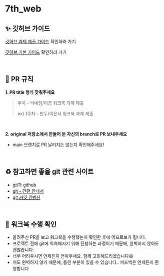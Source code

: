# 7th_web

## ✨ 깃허브 가이드
[깃허브 과제 제출 가이드](https://abstracted-trade-be6.notion.site/ec7bb70152e144048af3bb7fe02a5a4f?pvs=4) 확인하러 가기

[깃허브 기본 가이드](https://www.notion.so/makeus-challenge/Github-aaa7f52c9fa64656b4e4ea02de51a0a9?pvs=4) 확인하러 가기

<br>

## 🥨 PR 규칙

**1. PR title 형식 맞춰주세요**
  > 주차 - 닉네임/이름 워크북 과제 제출
  > 
  > ex) 1주차 - 만두/이은서 워크북 과제 제출

<br>

**2. original 저장소에서 만들어 둔 자신의 branch로 PR 보내주세요**
  - main 브랜치로 PR 날리지는 않는지 확인해주세요!

<br>

## ♻️ 참고하면 좋을 git 관련 사이트
- [git과 github](https://www.inflearn.com/course/git-and-github)
- [git - 간편 안내서](https://rogerdudler.github.io/git-guide/index.ko.html)
- [git 커밋 컨벤션](https://overcome-the-limits.tistory.com/entry/%ED%98%91%EC%97%85-%ED%98%91%EC%97%85%EC%9D%84-%EC%9C%84%ED%95%9C-%EA%B8%B0%EB%B3%B8%EC%A0%81%EC%9D%B8-git-%EC%BB%A4%EB%B0%8B%EC%BB%A8%EB%B2%A4%EC%85%98-%EC%84%A4%EC%A0%95%ED%95%98%EA%B8%B0)

<br>

## 📘 워크북 수행 확인
- 올려주신 PR을 보고 워크북을 수행했는지 확인한 후에 어프로브가 됩니다.
- 프로젝트 전에 git에 익숙해지기 위해 진행하는 과정이기 때문에, 완벽하지 않아도 괜찮습니다.
- 너무 어려우시면 언제든지 연락주세요. 함께 고민해드리겠습니다😄
- 저도 완벽하지 않기 때문에, 틀린 부분이 있을 수 있습니다.. 피드백은 언제든지 환영합니다

